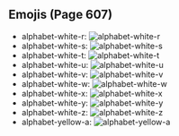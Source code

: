 
## Emojis (Page 607)

* alphabet-white-r: ![alphabet-white-r](output/alphabet-white-r.png)
* alphabet-white-s: ![alphabet-white-s](output/alphabet-white-s.png)
* alphabet-white-t: ![alphabet-white-t](output/alphabet-white-t.png)
* alphabet-white-u: ![alphabet-white-u](output/alphabet-white-u.png)
* alphabet-white-v: ![alphabet-white-v](output/alphabet-white-v.png)
* alphabet-white-w: ![alphabet-white-w](output/alphabet-white-w.png)
* alphabet-white-x: ![alphabet-white-x](output/alphabet-white-x.png)
* alphabet-white-y: ![alphabet-white-y](output/alphabet-white-y.png)
* alphabet-white-z: ![alphabet-white-z](output/alphabet-white-z.png)
* alphabet-yellow-a: ![alphabet-yellow-a](output/alphabet-yellow-a.png)
